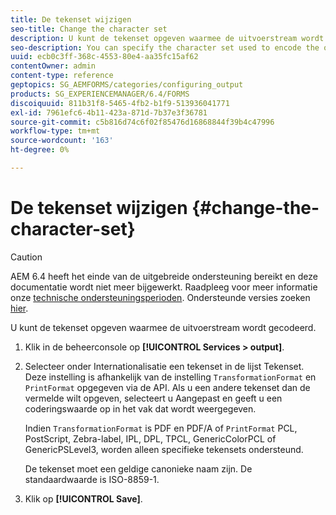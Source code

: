```yaml
---
title: De tekenset wijzigen
seo-title: Change the character set
description: U kunt de tekenset opgeven waarmee de uitvoerstream wordt gecodeerd. Leer hoe u de tekenset kunt wijzigen.
seo-description: You can specify the character set used to encode the output stream. Learn how you can change the character set.
uuid: ecb0c3ff-368c-4553-80e4-aa35fc15af62
contentOwner: admin
content-type: reference
geptopics: SG_AEMFORMS/categories/configuring_output
products: SG_EXPERIENCEMANAGER/6.4/FORMS
discoiquuid: 811b31f8-5465-4fb2-b1f9-513936041771
exl-id: 7961efc6-4b11-423a-871d-7b37e3f36781
source-git-commit: c5b816d74c6f02f85476d16868844f39b4c47996
workflow-type: tm+mt
source-wordcount: '163'
ht-degree: 0%

---
```


# De tekenset wijzigen {#change-the-character-set}

>[!CAUTION]
>
>AEM 6.4 heeft het einde van de uitgebreide ondersteuning bereikt en deze documentatie wordt niet meer bijgewerkt. Raadpleeg voor meer informatie onze [technische ondersteuningsperioden](https://helpx.adobe.com/support/programs/eol-matrix.html). Ondersteunde versies zoeken [hier](https://experienceleague.adobe.com/docs/).

U kunt de tekenset opgeven waarmee de uitvoerstream wordt gecodeerd.

1. Klik in de beheerconsole op **[!UICONTROL Services > output]**.
1. Selecteer onder Internationalisatie een tekenset in de lijst Tekenset. Deze instelling is afhankelijk van de instelling `TransformationFormat` en `PrintFormat` opgegeven via de API. Als u een andere tekenset dan de vermelde wilt opgeven, selecteert u Aangepast en geeft u een coderingswaarde op in het vak dat wordt weergegeven.

   Indien `TransformationFormat` is PDF en PDF/A of `PrintFormat` PCL, PostScript, Zebra-label, IPL, DPL, TPCL, GenericColorPCL of GenericPSLevel3, worden alleen specifieke tekensets ondersteund.

   De tekenset moet een geldige canonieke naam zijn. De standaardwaarde is ISO-8859-1.

1. Klik op **[!UICONTROL Save]**.
